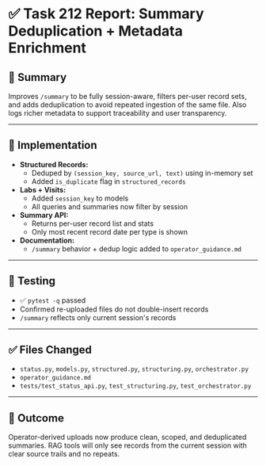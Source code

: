 # ✅ Task 212 Report: Summary Deduplication + Metadata Enrichment

## 📄 Summary
Improves `/summary` to be fully session-aware, filters per-user record sets, and adds deduplication to avoid repeated ingestion of the same file. Also logs richer metadata to support traceability and user transparency.

---

## 🔧 Implementation
- **Structured Records:**
  - Deduped by `(session_key, source_url, text)` using in-memory set
  - Added `is_duplicate` flag in `structured_records`
- **Labs + Visits:**
  - Added `session_key` to models
  - All queries and summaries now filter by session
- **Summary API:**
  - Returns per-user record list and stats
  - Only most recent record date per type is shown
- **Documentation:**
  - `/summary` behavior + dedup logic added to `operator_guidance.md`

---

## 🧪 Testing
- ✅ `pytest -q` passed
- Confirmed re-uploaded files do not double-insert records
- `/summary` reflects only current session's records

---

## ✅ Files Changed
- `status.py`, `models.py`, `structured.py`, `structuring.py`, `orchestrator.py`
- `operator_guidance.md`
- `tests/test_status_api.py`, `test_structuring.py`, `test_orchestrator.py`

---

## 🏁 Outcome
Operator-derived uploads now produce clean, scoped, and deduplicated summaries. RAG tools will only see records from the current session with clear source trails and no repeats.